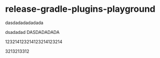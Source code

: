 # release-gradle-plugins-playground
dasdadadadadada


dsadadad
DASDADADADA

123214123214123214123214   


3213213312
